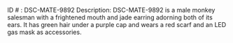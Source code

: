 ID # : DSC-MATE-9892
Description: DSC-MATE-9892 is a male monkey salesman with a frightened mouth and jade earring adorning both of its ears. It has green hair under a purple cap and wears a red scarf and an LED gas mask as accessories.